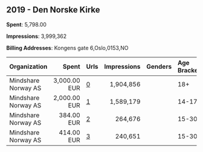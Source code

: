 ## 2019 - Den Norske Kirke 
**Spent**: 5,798.00

**Impressions**: 3,999,362

**Billing Addresses**: Kongens gate 6,Oslo,0153,NO

|Organization|Spent|Urls|Impressions|Genders|Age Brackets|Country Codes|
|:---|---:|:---|---:|:---|:---|:---|
|Mindshare Norway AS|3,000.00 EUR|[0](https://www.snap.com/political-ads/asset/d1ac2f3540c088e0fecf11d9f096f2a9db8fb8b2bae14ade954bbd00838b8a1c?mediaType=png)|1,904,856||18+|norway|
|Mindshare Norway AS|2,000.00 EUR|[1](https://www.snap.com/political-ads/asset/effd9efa82477013b021900712a38206fa5014113414214c812bfaaddf3c10f6?mediaType=png)|1,589,179||14-17|norway|
|Mindshare Norway AS|384.00 EUR|[2](https://www.snap.com/political-ads/asset/7a796db26b7966ce8241f4ff81115cdf778d0699e25372f97f9038ae82e9a5b9?mediaType=mp4)|264,676||15-30|norway|
|Mindshare Norway AS|414.00 EUR|[3](https://www.snap.com/political-ads/asset/9d855132b650876ab2d8d8dffd3eba4e0f7ca4b73895ac44c6f1cd96fbe10b91?mediaType=mp4)|240,651||15-30|norway|
